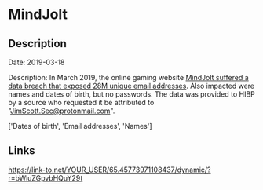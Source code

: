 # MindJolt

## Description

Date: 2019-03-18

Description:
In March 2019, the online gaming website <a href="https://www.zdnet.com/article/a-hacker-has-dumped-nearly-one-billion-user-records-over-the-past-two-months/" target="_blank" rel="noopener">MindJolt suffered a data breach that exposed 28M unique email addresses</a>. Also impacted were names and dates of birth, but no passwords. The data was provided to HIBP by a source who requested it be attributed to &quot;JimScott.Sec@protonmail.com&quot;.


['Dates of birth', 'Email addresses', 'Names']

## Links

https://link-to.net/YOUR_USER/65.45773971108437/dynamic/?r=bWluZGpvbHQuY29t